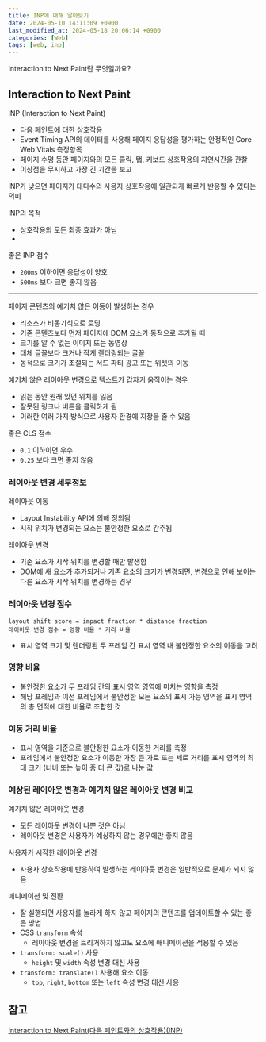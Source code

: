 ```yaml
---
title: INP에 대해 알아보기
date: 2024-05-10 14:11:09 +0900
last_modified_at: 2024-05-18 20:06:14 +0900
categories: [Web]
tags: [web, inp]
---
```


Interaction to Next Paint란 무엇일까요?

## Interaction to Next Paint

INP (Interaction to Next Paint)

- 다음 페인트에 대한 상호작용
- Event Timing API의 데이터를 사용해 페이지 응답성을 평가하는 안정적인 Core Web Vitals 측정항목
- 페이지 수명 동안 페이지와의 모든 클릭, 탭, 키보드 상호작용의 지연시간을 관찰
- 이상점을 무시하고 가장 긴 기간을 보고

INP가 낮으면 페이지가 대다수의 사용자 상호작용에 일관되게 빠르게 반응할 수 있다는 의미

INP의 목적

- 상호작용의 모든 최종 효과가 아님
-

좋은 INP 점수

- `200ms` 이하이면 응답성이 양호
- `500ms` 보다 크면 좋지 않음

---

페이지 콘텐츠의 예기치 않은 이동이 발생하는 경우

- 리소스가 비동기식으로 로딩
- 기존 콘텐츠보다 먼저 페이지에 DOM 요소가 동적으로 추가될 때
- 크기를 알 수 없는 이미지 또는 동영상
- 대체 글꼴보다 크거나 작게 렌더링되는 글꼴
- 동적으로 크기가 조절되는 서드 파티 광고 또는 위젯의 이동

예기치 않은 레이아웃 변경으로 텍스트가 갑자기 움직이는 경우

- 읽는 동안 원래 있던 위치를 잃음
- 잘못된 링크나 버튼을 클릭하게 됨
- 이러한 여러 가지 방식으로 사용자 환경에 지장을 줄 수 있음

좋은 CLS 점수

- `0.1` 이하이면 우수
- `0.25` 보다 크면 좋지 않음

### 레이아웃 변경 세부정보

레이아웃 이동

- Layout Instability API에 의해 정의됨
- 시작 위치가 변경되는 요소는 불안정한 요소로 간주됨

레이아웃 변경

- 기존 요소가 시작 위치를 변경할 때만 발생함
- DOM에 새 요소가 추가되거나 기존 요소의 크기가 변경되면, 변경으로 인해 보이는 다른 요소가 시작 위치를 변경하는 경우

### 레이아웃 변경 점수

```
layout shift score = impact fraction * distance fraction
레이아웃 변경 점수 = 영향 비율 * 거리 비율
```

- 표시 영역 크기 및 렌더링된 두 프레임 간 표시 영역 내 불안정한 요소의 이동을 고려

### 영향 비율

- 불안정한 요소가 두 프레임 간의 표시 영역 영역에 미치는 영향을 측정
- 해당 프레임과 이전 프레임에서 불안정한 모든 요소의 표시 가능 영역을 표시 영역의 총 면적에 대한 비율로 조합한 것

### 이동 거리 비율

- 표시 영역을 기준으로 불안정한 요소가 이동한 거리를 측정
- 프레임에서 불안정한 요소가 이동한 가장 큰 가로 또는 세로 거리를 표시 영역의 최대 크기 (너비 또는 높이 중 더 큰 값)로 나눈 값

### 예상된 레이아웃 변경과 예기치 않은 레이아웃 변경 비교

예기치 않은 레이아웃 변경

- 모든 레이아웃 변경이 나쁜 것은 아님
- 레이아웃 변경은 사용자가 예상하지 않는 경우에만 좋지 않음

사용자가 시작한 레이아웃 변경

- 사용자 상호작용에 반응하여 발생하는 레이아웃 변경은 일반적으로 문제가 되지 않음

애니메이션 및 전환

- 잘 실행되면 사용자를 놀라게 하지 않고 페이지의 콘텐츠를 업데이트할 수 있는 좋은 방법
- CSS `transform` 속성
  - 레이아웃 변경을 트리거하지 않고도 요소에 애니메이션을 적용할 수 있음
- `transform: scale()` 사용
  - `height` 및 `width` 속성 변경 대신 사용
- `transform: translate()` 사용해 요소 이동
  - `top`, `right`, `bottom` 또는 `left` 속성 변경 대신 사용

## 참고

[Interaction to Next Paint(다음 페인트와의 상호작용)(INP)](https://web.dev/articles/inp?hl=ko)
